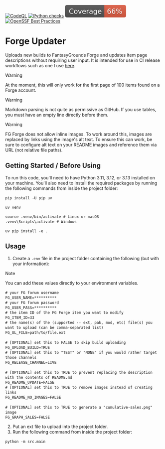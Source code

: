 [![CodeQL](https://github.com/bmos/FG-Forge-Updater/actions/workflows/github-code-scanning/codeql/badge.svg?branch=main)](https://github.com/bmos/FG-Forge-Updater/actions/workflows/github-code-scanning/codeql)
[![Python checks](https://github.com/bmos/FG-Forge-Updater/actions/workflows/python.yml/badge.svg?branch=main)](https://github.com/bmos/FG-Forge-Updater/actions/workflows/python.yml)
[![Coverage badge](https://raw.githubusercontent.com/bmos/FG-Forge-Updater/python-coverage-comment-action-data/badge.svg)](https://htmlpreview.github.io/?https://github.com/bmos/FG-Forge-Updater/blob/python-coverage-comment-action-data/htmlcov/index.html)
[![OpenSSF Best Practices](https://www.bestpractices.dev/projects/10361/badge)](https://www.bestpractices.dev/projects/10361)

# Forge Updater

Uploads new builds to FantasyGrounds Forge and updates item page descriptions without requiring user input.
It is intended for use in CI release workflows such as one I
use [here](https://github.com/FG-Unofficial-Developers-Guild/FG-CoreRPG-Extraplanar-Containers/blob/main/.github/workflows/release.yml).

> [!WARNING]
> At the moment, this will only work for the first page of 100 items found on a Forge account.

> [!WARNING]
> Markdown parsing is not quite as permissive as GitHub. If you use tables, you must have an empty line directly before
> them.

> [!WARNING]
> FG Forge does not allow inline images. To work around this, images are replaced by links using the image's alt text.
> To ensure this can work, be sure to configure alt text on your README images and reference them via URL (not relative
> file paths).

## Getting Started / Before Using

To run this code, you'll need to have Python 3.11, 3.12, or 3.13 installed on your machine. You'll also need to
install the required packages by running the following commands from inside the project folder:

```shell
pip install -U pip uv
```

```shell
uv venv
```

```shell
source .venv/bin/activate # Linux or macOS
.venv\Scripts\activate # Windows
```

```shell
uv pip install -e .
```

## Usage

1. Create a `.env` file in the project folder containing the following (but with your information):

> [!NOTE]
> You can add these values directly to your environment variables.

```env
# your FG forum username
FG_USER_NAME=**********
# your FG forum password
FG_USER_PASS=**********
# the item ID of the FG Forge item you want to modify
FG_ITEM_ID=33
# the name(s) of the (supported -- ext, pak, mod, etc) file(s) you want to upload (can be comma-separated list)
FG_UL_FILE=path/to/file.ext

# [OPTIONAL] set this to FALSE to skip build uploading
FG_UPLOAD_BUILD=TRUE
# [OPTIONAL] set this to "TEST" or "NONE" if you would rather target those channels
FG_RELEASE_CHANNEL=LIVE

# [OPTIONAL] set this to TRUE to prevent replacing the description with the contents of README.md
FG_README_UPDATE=FALSE
# [OPTIONAL] set this to TRUE to remove images instead of creating links
FG_README_NO_IMAGES=FALSE

# [OPTIONAL] set this to TRUE to generate a "cumulative-sales.png" image
FG_GRAPH_SALES=FALSE
```

2. Put an ext file to upload into the project folder.
3. Run the following command from inside the project folder:

```shell
python -m src.main
```
